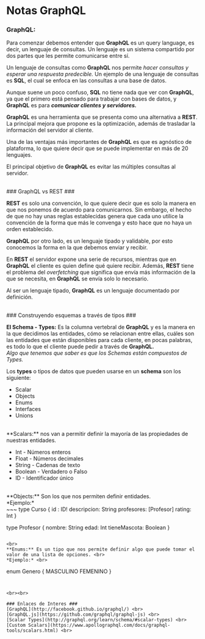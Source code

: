 # Notas GraphQL #


### GraphQL: ###

Para comenzar debemos entender que **GraphQL** es un query language, es decir, un lenguaje de consultas. Un lenguaje es un sistema compartido por dos partes que les permite comunicarse entre sí.

Un lenguaje de consultas como **GraphQL** nos permite *hacer consultas y esperar una respuesta predecible.* Un ejemplo de una lenguaje de consultas es **SQL**, el cual se enfoca en las consultas a una base de datos.

Aunque suene un poco confuso, **SQL** no tiene nada que ver con **GraphQL**, ya que el primero está pensado para trabajar con bases de datos, y **GraphQL** es para **_comunicar clientes y servidores._**

**GraphQL** es una herramienta que se presenta como una alternativa a **REST**. La principal mejora que propone es la optimización, además de trasladar la información del servidor al cliente.

Una de las ventajas más importantes de **GraphQL** es que es agnóstico de plataforma, lo que quiere decir que se puede implementar en más de 20 lenguajes.

El principal objetivo de **GraphQL** es evitar las múltiples consultas al servidor.


<br>
### GraphQL vs REST ###

**REST** es solo una convención, lo que quiere decir que es solo la manera en que nos ponemos de acuerdo para comunicarnos. Sin embargo, el hecho de que no hay unas reglas establecidas genera que cada uno utilice la convención de la forma que más le convenga y esto hace que no haya un orden establecido.

**GraphQL** por otro lado, es un lenguaje tipado y validable, por esto conocemos la forma en la que debemos enviar y recibir.

En **REST** el servidor expone una serie de recursos, mientras que en **GraphQL** el cliente es quien define qué quiere recibir. Además, **REST** tiene el problema del *overfetching* que significa que envía más información de la que se necesita, en **GraphQL** se envía solo lo necesario.

Al ser un lenguaje tipado, **GraphQL** es un lenguaje documentado por definición.



<br>
### Construyendo esquemas a través de tipos ###

**El Schema - Types:** Es la columna vertebral de **GraphQL** y es la manera en la que decidimos las entidades, cómo se relacionan entre ellas, cuáles son las entidades que están disponibles para cada cliente, en pocas palabras, es todo lo que el cliente puede pedir a través de **GraphQL.** <br>
*Algo que tenemos que saber es que los Schemas están compuestos de Types.*

Los **types** o tipos de datos que pueden usarse en un **schema** son los siguiente:

 - Scalar
 - Objects
 - Enums
 - Interfaces
 - Unions

<br>
**Scalars:**  nos van a permitir definir la mayoría de las propiedades de nuestras entidades.

 - Int - Números enteros
 - Float - Números decimales
 - String - Cadenas de texto
 - Boolean - Verdadero o Falso
 - ID - Identificador único

<br>
**Objects:** Son los que nos permiten definir entidades. <br>
*Ejemplo:* <br>
~~~
type Curso {
  id : ID!
  descripcion: String
  profesores: [Profesor]
  rating: Int
}

type Profesor {
  nombre: String
  edad: Int
  tieneMascota: Boolean
}
~~~

<br>
**Enums:** Es un tipo que nos permite definir algo que puede tomar el valor de una lista de opciones. <br>
*Ejemplo:* <br>
~~~
enum Genero {
	MASCULINO
	FEMENINO
}
~~~


<br><br>

### Enlaces de Interes ###
[GraphQL](http://facebook.github.io/graphql/) <br>
[GraphQL.js](https://github.com/graphql/graphql-js) <br>
[Scalar Types](http://graphql.org/learn/schema/#scalar-types) <br>
[Custom Scalars](https://www.apollographql.com/docs/graphql-tools/scalars.html) <br>